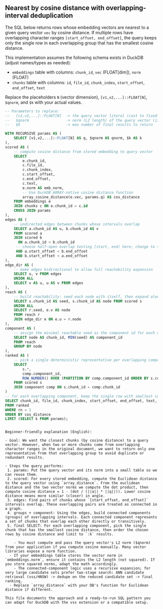 ## Nearest by cosine distance with overlapping-interval deduplication

The SQL below returns rows whose embedding vectors are nearest to a given query vector `vec` by cosine distance. If multiple rows have overlapping character ranges `[start_offset, end_offset]`, the query keeps only the single row in each overlapping group that has the smallest cosine distance.

This implementation assumes the following schema exists in DuckDB (adjust names/types as needed):

- `embeddings` table with columns: `chunk_id`, `vec` (FLOAT[dim]), `norm` (FLOAT)
- `chunks` table with columns: `id`, `file_id`, `chunk_index`, `start_offset`, `end_offset`, `text`

Replace the placeholders `N` (vector dimension), `[v1,v2,...]::FLOAT[N]`, `$qnorm`, and `$k` with your actual values.

```sql
-- Parameters to replace:
--   [v1,v2,...]::FLOAT[N]  -> the query vector literal (cast to fixed-length ARRAY)
--   $qnorm                 -> norm (L2 length) of the query vector (if needed)
--   $k                     -> max number of final results to return

WITH RECURSIVE params AS (
	SELECT [v1,v2,...]::FLOAT[N] AS q, $qnorm AS qnorm, $k AS k
),
scored AS (
	-- compute cosine distance from stored embedding to query vector
	SELECT
		e.chunk_id,
		c.file_id,
		c.chunk_index,
		c.start_offset,
		c.end_offset,
		c.text,
		e.norm AS emb_norm,
		-- Use DuckDB ARRAY-native cosine distance function
		array_cosine_distance(e.vec, params.q) AS cos_distance
	FROM embeddings e
	JOIN chunks c ON e.chunk_id = c.id
	CROSS JOIN params
),
edges AS (
	-- undirected edges between chunks whose intervals overlap
	SELECT a.chunk_id AS u, b.chunk_id AS v
	FROM scored a
	JOIN scored b
	  ON a.chunk_id < b.chunk_id
	 -- choose half-open overlap testing [start, end) here; change to <= if closed intervals required
	 AND a.start_offset < b.end_offset
	 AND b.start_offset < a.end_offset
),
edge_dir AS (
	-- make edges bidirectional to allow full reachability expansion
	SELECT u, v FROM edges
	UNION ALL
	SELECT v AS u, u AS v FROM edges
),
reach AS (
	-- build reachability: seed each node with itself, then expand along directed edges
	SELECT s.chunk_id AS seed, s.chunk_id AS node FROM scored s
	UNION ALL
	SELECT r.seed, e.v AS node
	FROM reach r
	JOIN edge_dir e ON e.u = r.node
),
component AS (
	-- assign the minimal reachable seed as the component id for each chunk
	SELECT node AS chunk_id, MIN(seed) AS component_id
	FROM reach
	GROUP BY node
),
ranked AS (
	-- pick a single deterministic representative per overlapping component
	SELECT
		s.*,
		comp.component_id,
		ROW_NUMBER() OVER (PARTITION BY comp.component_id ORDER BY s.cos_distance, s.chunk_id) AS rn
	FROM scored s
	JOIN component comp ON s.chunk_id = comp.chunk_id
)
-- for each overlapping component, keep the single row with smallest cosine distance (tie-broken by chunk_id)
SELECT chunk_id, file_id, chunk_index, start_offset, end_offset, text, cos_distance
FROM ranked
WHERE rn = 1
ORDER BY cos_distance
LIMIT (SELECT k FROM params);
```
```

Beginner-friendly explanation (English):

- Goal: We want the closest chunks (by cosine distance) to a query vector. However, when two or more chunks come from overlapping character ranges in the original document, we want to return only one representative from that overlapping group to avoid duplicate or redundant results.

- Steps the query performs:
 1. params: Put the query vector and its norm into a small table so we can reuse them.
 2. scored: For every stored embedding, compute the Euclidean distance to the query vector using `array_distance`. From the euclidean distance and the two vector norms we compute the dot product, then compute cosine distance = 1 - (dot / (||a|| * ||q||)). Lower cosine distance means more similar (closer) in angle.
 3. edges: Find pairs of chunks whose `[start_offset, end_offset]` intervals overlap. These overlapping pairs are treated as connected in a graph.
 4. groups + component: Using the edges, build connected components (groups) of overlapping intervals. Each connected component represents a set of chunks that overlap each other directly or transitively.
 5. final SELECT: For each overlapping component, pick the single chunk that has the smallest cosine distance, then order the chosen rows by cosine distance and limit to `:k` results.

	- You must compute and pass the query vector's L2 norm ($qnorm) from your application if you compute cosine manually. Many vector libraries expose a norm function.
  - If your embeddings table stores the vector norm in `embeddings.norm`, ensure it contains the L2 length (not squared). If you store squared norms, adapt the math accordingly.
	- The connected-component logic uses a recursive expansion; for very large candidate sets prefer two-stage search: ANN candidate retrieval (vss/HNSW) -> dedupe on the reduced candidate set -> final ranking.
  - Replace `array_distance` with your DB's function for Euclidean distance if different.

This file documents the approach and a ready-to-run SQL pattern you can adapt for DuckDB with the vss extension or a compatible setup.

